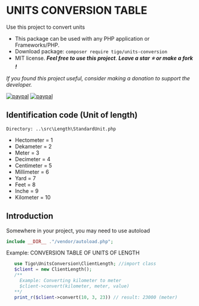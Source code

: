 # UNITS CONVERSION TABLE
Use this project to convert units

- This package can be used with any PHP application or Frameworks/PHP.
- Download package: ```composer require tigo/units-conversion```
- MIT license. ***Feel free to use this project***. ***Leave a star :star: or make a fork !***

*If you found this project useful, consider making a donation to support the developer.* 

[![paypal](https://www.paypalobjects.com/pt_BR/BR/i/btn/btn_donateCC_LG.gif)](https://www.paypal.com/donate?hosted_button_id=5SCQFF9FDUYNW)
[![paypal](https://www.paypalobjects.com/en_US/i/btn/btn_donateCC_LG.gif)](https://www.paypal.com/donate?hosted_button_id=XLUUH8EL85UXE)

## Identification code (Unit of length)
```
Directory: ..\src\Length\StandardUnit.php
```
* Hectometer = 1 
* Dekameter = 2
* Meter = 3
* Decimeter = 4
* Centimeter = 5
* Millimeter = 6
* Yard = 7
* Feet = 8
* Inche = 9
* Kilometer = 10
## Introduction
Somewhere in your project, you may need to use autoload
 ```php
 include __DIR__ ."/vendor/autoload.php";
 ```
 Example: CONVERSION TABLE OF UNITS OF LENGTH
 ```php
    use Tigo\UnitsConversion\ClientLength; //import class 
    $client = new ClientLength();
    /**
      Example: Converting kilometer to meter
      $client->convert(kilometer, meter, value)
    **/
    print_r($client->convert(10, 3, 23)) // result: 23000 (meter)
 ```
